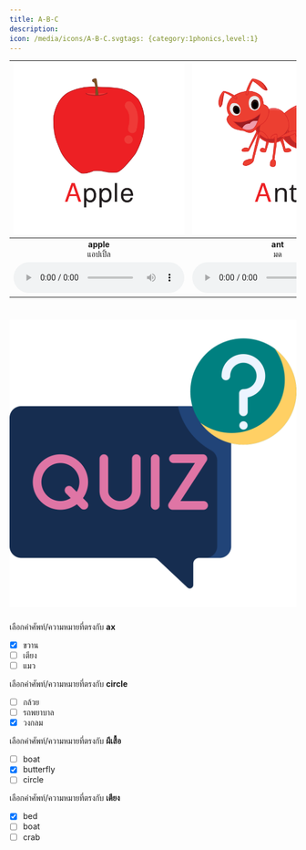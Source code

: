```yaml
---
title: A-B-C
description: 
icon: /media/icons/A-B-C.svgtags: {category:1phonics,level:1}
---
```

<div class="carrousel">


|![](/media/img/A-B-C__apple.svg)|![](/media/img/A-B-C__ant.svg)|![](/media/img/A-B-C__ankle.svg)|![](/media/img/A-B-C__animals.svg)|![](/media/img/A-B-C__ambulance.svg)|![](/media/img/A-B-C__ax.svg)|![](/media/img/A-B-C__bus.svg)|![](/media/img/A-B-C__banana.svg)|![](/media/img/A-B-C__bird.svg)|![](/media/img/A-B-C__bed.svg)|![](/media/img/A-B-C__boat.svg)|![](/media/img/A-B-C__butterfly.svg)|![](/media/img/A-B-C__crab.svg)|![](/media/img/A-B-C__cow.svg)|![](/media/img/A-B-C__cat.svg)|![](/media/img/A-B-C__candy.svg)|![](/media/img/A-B-C__city.svg)|![](/media/img/A-B-C__circle.svg)|
| :----: | :----: | :----: | :----: | :----: | :----: | :----: | :----: | :----: | :----: | :----: | :----: | :----: | :----: | :----: | :----: | :----: | :----: |
|**apple**<br>แอปเปิ้ล|**ant**<br>มด|**ankle**<br>ข้อเท้า|**animals**<br>สัตว์|**ambulance**<br>รถพยาบาล|**ax**<br>ขวาน|**bus**<br>รถเมล์|**banana**<br>กล้วย|**bird**<br>นก|**bed**<br>เตียง|**boat**<br>เรือ|**butterfly**<br>ผีเสื้อ|**crab**<br>ปู|**cow**<br>วัว|**cat**<br>แมว|**candy**<br>ลูกอม|**city**<br>เมือง|**circle**<br>วงกลม|
|![](/media/audio/apple.mp3)|![](/media/audio/ant.mp3)|![](/media/audio/ankle.mp3)|![](/media/audio/animals.mp3)|![](/media/audio/ambulance.mp3)|![](/media/audio/ax.mp3)|![](/media/audio/bus.mp3)|![](/media/audio/banana.mp3)|![](/media/audio/bird.mp3)|![](/media/audio/bed.mp3)|![](/media/audio/boat.mp3)|![](/media/audio/butterfly.mp3)|![](/media/audio/crab.mp3)|![](/media/audio/cow.mp3)|![](/media/audio/cat.mp3)|![](/media/audio/candy.mp3)|![](/media/audio/city.mp3)|![](/media/audio/circle.mp3)|

</div>



# ![icon](/media/icons/quiz.svg) 


 เลือกคำศัพท์/ความหมายที่ตรงกับ **ax**
 - [x] ขวาน
 - [ ] เตียง
 - [ ] แมว

 เลือกคำศัพท์/ความหมายที่ตรงกับ **circle**
 - [ ] กล้วย
 - [ ] รถพยาบาล
 - [x] วงกลม

 เลือกคำศัพท์/ความหมายที่ตรงกับ **ผีเสื้อ**
 - [ ] boat
 - [x] butterfly
 - [ ] circle

 เลือกคำศัพท์/ความหมายที่ตรงกับ **เตียง**
 - [x] bed
 - [ ] boat
 - [ ] crab

